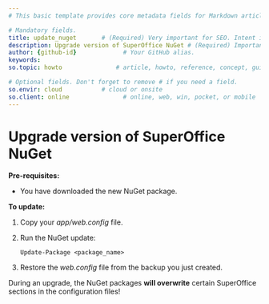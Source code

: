 ```yaml
---
# This basic template provides core metadata fields for Markdown articles on docs.superoffice.com.

# Mandatory fields.
title: update_nuget       # (Required) Very important for SEO. Intent in a unique string of 43-59 chars including spaces.
description: Upgrade version of SuperOffice NuGet # (Required) Important for SEO. Recommended character length is 115-145 characters including spaces.
author: {github-id}             # Your GitHub alias.
keywords:
so.topic: howto               # article, howto, reference, concept, guide

# Optional fields. Don't forget to remove # if you need a field.
so.envir: cloud           # cloud or onsite
so.client: online               # online, web, win, pocket, or mobile
---
```


# Upgrade version of SuperOffice NuGet

**Pre-requisites:**

* You have downloaded the new NuGet package.

**To update:**

1. Copy your *app/web.config* file.

2. Run the NuGet update:

    `Update-Package <package_name>`

3. Restore the *web.config* file from the backup you just created.

During an upgrade, the NuGet packages **will overwrite** certain SuperOffice sections in the configuration files!
